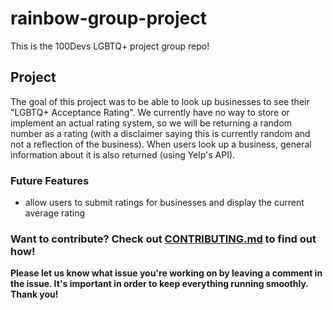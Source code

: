 # rainbow-group-project
This is the 100Devs LGBTQ+ project group repo! 

## Project
The goal of this project was to be able to look up businesses to see their "LGBTQ+ Acceptance Rating". We currently have no way to store or implement an actual rating system, so we will be returning a random number as a rating (with a disclaimer saying this is currently random and not a reflection of the business). When users look up a business, general information about it is also returned (using Yelp's API).

### Future Features
- allow users to submit ratings for businesses and display the current average rating

### Want to contribute? Check out [CONTRIBUTING.md](CONTRIBUTING.md) to find out how!
__Please let us know what issue you're working on by leaving a comment in the issue. It's important in order to keep everything running smoothly. Thank you!__
